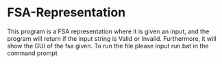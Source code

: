 # FSA-Representation
This program is a FSA representation where it is given an input, and the program will return if the input string is Valid or Invalid. Furthermore, it will show the GUI of the fsa given.
To run the file please input run.bat in the command prompt

